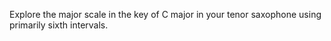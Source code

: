 Explore the major scale in the key of C major in your tenor saxophone using primarily sixth intervals.